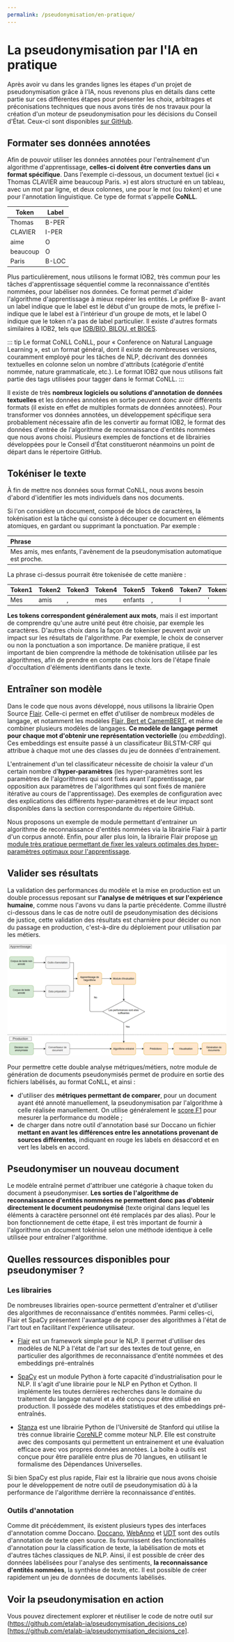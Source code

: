 ```yaml
---
permalink: /pseudonymisation/en-pratique/
---
```


# La pseudonymisation par l'IA en pratique

Après avoir vu dans les grandes lignes les étapes d'un projet de pseudonymisation grâce à l'IA, nous revenons plus en détails dans cette partie sur ces différentes étapes pour présenter les choix, arbitrages et préconisations techniques que nous avons tirés de nos travaux pour la création d'un moteur de pseudonymisation pour les décisions du Conseil d'État. Ceux-ci sont disponibles [sur GitHub](https://github.com/etalab-ia/pseudonymisation_decisions_ce).

## Formater ses données annotées

Afin de pouvoir utiliser les données annotées pour l'entraînement d'un algorithme d'apprentissage, **celles-ci doivent être converties dans un format spécifique**. Dans l'exemple ci-dessous, un document textuel (ici « Thomas CLAVIER aime beaucoup Paris. ») est alors structuré en un tableau, avec un mot par ligne, et deux colonnes, une pour le mot (ou *token*) et une pour l'annotation linguistique. Ce type de format s'appelle **CoNLL**.

| Token | Label |
| ----------| ----------|
| Thomas | B-PER |
| CLAVIER | I-PER |
| aime | O |
| beaucoup | O |
| Paris | B-LOC |

Plus particulièrement, nous utilisons le format IOB2, très commun pour les tâches d'apprentissage séquentiel comme la reconnaissance d'entités nommées, pour labéliser nos données. Ce format permet d'aider l'algorithme d'apprentissage à mieux repérer les entités. Le préfixe B- avant un label indique que le label est le début d'un groupe de mots, le préfixe I- indique que le label est à l'intérieur d'un groupe de mots, et le label O indique que le token n'a pas de label particulier. Il existe d'autres formats similaires à IOB2, tels que [IOB/BIO, BILOU, et BIOES](https://en.wikipedia.org/wiki/Inside%E2%80%93outside%E2%80%93beginning_(tagging)).

::: tip Le format CoNLL
CoNLL, pour « Conference on Natural Language Learning », est un format général, dont il existe de nombreuses versions, couramment employé pour les tâches de NLP, décrivant des données textuelles en colonne selon un nombre d'attributs (catégorie d'entité nommée, nature grammaticale, etc.). Le format IOB2 que nous utilisons fait partie des tags utilisées pour tagger dans le format CoNLL.
:::

Il existe de très **nombreux logiciels ou solutions d'annotation de données textuelles** et les données annotées en sortie peuvent donc avoir différents formats (il existe en effet de multiples formats de données annotées). Pour transformer vos données annotées, un développement spécifique sera probablement nécessaire afin de les convertir au format IOB2, le format des données d'entrée de l'algorithme de reconnaissance d'entités nommées que nous avons choisi. Plusieurs exemples de fonctions et de librairies développées pour le Conseil d'État constitueront néanmoins un point de départ dans le répertoire GitHub.

## Tokéniser le texte

À fin de mettre nos données sous format CoNLL, nous avons besoin d'abord d'identifier les mots individuels dans nos documents.

Si l'on considère un document, composé de blocs de caractères, la tokénisation est la tâche qui consiste à découper ce document en éléments atomiques, en gardant ou supprimant la ponctuation. Par exemple :

| Phrase |
| :------------- |
| Mes amis, mes enfants, l'avènement de la pseudonymisation automatique est proche. |

La phrase ci-dessus pourrait être tokenisée de cette manière :

| Token1 | Token2 | Token3 | Token4 | Token5 | Token6 | Token7 | Token8 | Token9 | Token10 | Token11 | Token12 | Token13 | Token14 | Token15 | Token16 |
| :----------| :----------| :----------| :----------| :----------| :----------| :----------| :----------| :----------| :----------| :----------| :----------| :----------| :----------| :----------| :----------|
| Mes | amis | , | mes | enfants | , |l | ' | avènement | de | la |pseudonymisation| automatique| est | proche | .|

**Les tokens correspondent généralement aux mots**, mais il est important de comprendre qu'une autre unité peut être choisie, par exemple les caractères. D'autres choix dans la façon de tokeniser peuvent avoir un impact sur les résultats de l'algorithme. Par exemple, le choix de conserver ou non la ponctuation a son importance. De manière pratique, il est important de bien comprendre la méthode de tokénisation utilisée par les algorithmes, afin de prendre en compte ces choix lors de l'étape finale d'occultation d'éléments identifiants dans le texte.

## Entraîner son modèle

Dans le code que nous avons développé, nous utilisons la librairie Open Source [Flair](https://github.com/flairNLP/flair). Celle-ci permet en effet d'utiliser de nombreux modèles de langage, et notamment les modèles [Flair, Bert et CamemBERT](https://github.com/flairNLP/flair/blob/master/resources/docs/TUTORIAL_3_WORD_EMBEDDING.md), et même de combiner plusieurs modèles de langages. **Ce modèle de langage permet pour chaque mot d'obtenir une représentation vectorielle** (ou *embedding*). Ces embeddings est ensuite passé à un classificateur BiLSTM-CRF qui attribue à chaque mot une des classes du jeu de données d'entrainement.

L'entrainement d'un tel classificateur nécessite de choisir la valeur d'un certain nombre d'**hyper-paramètres** (les hyper-paramètres sont les paramètres de l'algorithmes qui sont fixés avant l'apprentissage, par opposition aux paramètres de l'algorithmes qui sont fixés de manière itérative au cours de l'apprentissage). Des exemples de configuration avec des explications des différents hyper-paramètres et de leur impact sont disponibles dans la section correspondante du répertoire GitHub.

Nous proposons un exemple de module permettant d'entrainer un algorithme de reconnaissance d'entités nommées via la librairie Flair à partir d'un corpus annoté. Enfin, pour aller plus loin, la librairie Flair propose [un module très pratique permettant de fixer les valeurs optimales des hyper-paramètres optimaux pour l'apprentissage](https://github.com/flairNLP/flair/blob/master/resources/docs/TUTORIAL_8_MODEL_OPTIMIZATION.md).

## Valider ses résultats

La validation des performances du modèle et la mise en production est un double processus reposant sur **l'analyse de métriques et sur l'expérience humaine**, comme nous l'avons vu dans la partie précédente. Comme illustré ci-dessous dans le cas de notre outil de pseudonymisation des décisions de justice, cette validation des résultats est charnière pour décider ou non du passage en production, c'est-à-dire du déploiement pour utilisation par les métiers.

![Le processus de conception de notre outil de pseudonymisation](./images/process.png)

Pour permettre cette double analyse métriques/métiers, notre module de génération de documents pseudonymisés permet de produire en sortie des fichiers labélisés, au format CoNLL, et ainsi :
- d'utiliser des **métriques permettant de comparer**, pour un document ayant été annoté manuellement, la pseudonymisation par l'algorithme à celle réalisée manuellement. On utilise généralement le [score F1](https://fr.wikipedia.org/wiki/Pr%C3%A9cision_et_rappel) pour mesurer la performance du modèle ;
- de charger dans notre outil d'annotation basé sur Doccano un fichier **mettant en avant les différences entre les annotations provenant de sources différentes**, indiquant en rouge les labels en désaccord et en vert les labels en accord.

## Pseudonymiser un nouveau document

Le modèle entraîné permet d'attribuer une catégorie à chaque token du document à pseudonymiser. **Les sorties de l'algorithme de reconnaissance d'entités nommées ne permettent donc pas d'obtenir directement le document peudonymisé** (texte original dans lequel les éléments à caractère personnel ont été remplacés par des alias). Pour le bon fonctionnement de cette étape, il est très important de fournir à l'algorithme un document tokénisé selon une méthode identique à celle utilisée pour entraîner l'algorithme.

## Quelles ressources disponibles pour pseudonymiser ?

### Les librairies

De nombreuses librairies open-source permettent d'entraîner et d'utiliser des algorithmes de reconnaissance d'entités nommées. Parmi celles-ci, Flair et SpaCy présentent l'avantage de proposer des algorithmes à l'état de l'art tout en facilitant l'expérience utilisateur.

- [Flair](https://github.com/flairNLP/flair) est un framework simple pour le NLP. Il permet d'utiliser des modèles de NLP à l'état de l'art sur des textes de tout genre, en particulier des algorithmes de reconnaissance d'entité nommées et des embeddings pré-entraînés
- [SpaCy](https://spacy.io/usage/spacy-101) est un module Python à forte capacité d'industrialisation pour le NLP. Il s'agit d'une librairie pour le NLP en Python et Cython. Il implémente les toutes dernières recherches dans le domaine du traitement du langage naturel et a été conçu pour être utilisé en production. Il possède des modèles statistiques et des embeddings pré-entraînés.

- [Stanza](https://stanfordnlp.github.io/stanza/) est une librairie Python de l'Université de Stanford qui utilise la très connue librairie [CoreNLP](https://stanfordnlp.github.io/CoreNLP/) comme moteur NLP. Elle est construite avec des composants qui permettent un entrainement et une évaluation efficace avec vos propres données annotées. La boîte à outils est conçue pour être parallèle entre plus de 70 langues, en utilisant le formalisme des Dépendances Universelles.

Si bien SpaCy est plus rapide, Flair est la librairie que nous avons choisie pour le développement de notre outil de pseudonymisation dû à la performance de l'algorithme derrière la reconnaissance d'entités.

### Outils d'annotation

Comme dit précédemment, ils existent plusieurs types des interfaces d'annotation comme Doccano. [Doccano](https://github.com/doccano/doccano), [WebAnno](https://webanno.github.io/webanno/) et [UDT](https://universaldatatool.com/) sont des outils d'annotation de texte open source. Ils fournissent des fonctionnalités d'annotation pour la classification de texte, la labélisation de mots et d'autres tâches classiques de NLP. Ainsi, il est possible de créer des données labélisées pour l'analyse des sentiments, **la reconnaissance d'entités nommées**, la synthèse de texte, etc. Il est possible de créer rapidement un jeu de données de documents labélisés.

## Voir la pseudonymisation en action

Vous pouvez directement explorer et réutiliser le code de notre outil sur (https://github.com/etalab-ia/pseudonymisation_decisions_ce)[https://github.com/etalab-ia/pseudonymisation_decisions_ce].
